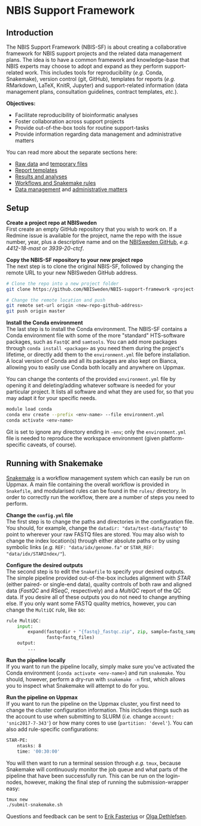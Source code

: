 # NBIS Support Framework

## Introduction

The NBIS Support Framework (NBIS-SF) is about creating a collaborative
framework for NBIS support projects and the related data management plans. The
idea is to have a common framework and knowledge-base that NBIS experts may
choose to adopt and expand as they perform support-related work. This includes
tools for reproducibility (*e.g.* Conda, Snakemake), version control (git,
GitHub), templates for reports (*e.g.* RMarkdown, LaTeX, KnitR, Jupyter) and
support-related information (data management plans, consultation guidelines,
contract templates, *etc.*).

**Objectives:**
 * Facilitate reproducibility of bioinformatic analyses
 * Foster collaboration across support projects
 * Provide out-of-the-box tools for routine support-tasks
 * Provide information regarding data management and administrative matters

You can read more about the separate sections here:
 * [Raw data][sf-data] and [temporary files][sf-scratch]
 * [Report templates][sf-report]
 * [Results and analyses][sf-results]
 * [Workflows and Snakemake rules][sf-rules]
 * [Data management][sf-dmp] and [administrative matters][sf-admin]

## Setup

**Create a project repo at NBISweden** \
First create an empty GitHub repository that you wish to work on. If a Redmine
issue is available for the project, name the repo with the issue number, year,
plus a descriptive name and on the [NBISweden GitHub][nbissweden], *e.g.*
*4412-18-mast* or *3939-20-ctcf*.

**Copy the NBIS-SF repository to your new project repo** \
The next step is to clone the original NBIS-SF, followed by changing the remote
URL to your new NBISweden GitHub address.

```bash
# Clone the repo into a new project folder
git clone https://github.com/NBISweden/NBIS-support-framework <project-folder>

# Change the remote location and push
git remote set-url origin <new-repo-github-address>
git push origin master
```

**Install the Conda environment** \
The last step is to install the Conda environment. The NBIS-SF contains a
Conda environment file with some of the more "standard" HTS-software packages,
such as `FastQC` and `samtools`. You can add more packages through `conda
install <package>` as you need them during the project's lifetime, or directly
add them to the `environment.yml` file before installation. A local version of
Conda and all its packages are also kept on Bianca, allowing you to easily
use Conda both locally and anywhere on Uppmax.

You can change the contents of the provided `environment.yml` file by opening
it and deleting/adding whatever software is needed for your particular project.
It lists all software and what they are used for, so that you may adapt it for
your specific needs.

```bash
module load conda
conda env create --prefix <env-name> --file environment.yml
conda activate <env-name>
```

Git is set to ignore any directory ending in `-env`; only the `environment.yml`
file is needed to reproduce the workspace environment (given platform-specific
caveats, of course).

## Running with Snakemake

[Snakemake][snakemake-home] is a workflow management system which can easily be
run on Uppmax. A main file containing the overall workflow is provided in
`Snakefile`, and modularised rules can be found in the `rules/` directory. In
order to correctly run the workflow, there are a number of steps you need to
perform.

**Change the `config.yml` file** \
The first step is to change the paths and directories in the configuration
file. You should, for example, change the `datadir: "data/test-data/fastq"` to
point to wherever your raw FASTQ files are stored. You may also wish to change
the index location(s) through either absolute paths or by using symbolic links 
(*e.g.* `REF: "data/idx/genome.fa"` or `STAR_REF: "data/idx/STARIndex/"`).

**Configure the desired outputs** \
The second step is to edit the `Snakefile` to specify your desired outputs. The
simple pipeline provided out-of-the-box includes alignment with *STAR* (either
paired- or single-end data), quality controls of both raw and aligned data
(*FastQC* and *RSeqC*, respectively) and a *MultiQC* report of the QC data.
If you desire all of these outputs you do not need to change anything else.
If you only want some FASTQ quality metrics, however, you can change the
`MultiQC` rule, like so:

```python
rule MultiQC:
    input:
        expand(fastqcdir + "{fastq}_fastqc.zip", zip, sample=fastq_samples,
               fastq=fastq_files)
    output:
        ...
```

**Run the pipeline locally** \
If you want to run the pipeline locally, simply make sure you've activated the
Conda environment (`conda activate <env-name>`) and run `snakemake`. You
should, however, perform a dry-run with `snakemake -n` first, which allows you
to inspect what Snakemake will attempt to do for you.

**Run the pipeline on Uppmax** \
If you want to run the pipeline on the Uppmax cluster, you first need to change
the cluster configuration information. This includes things such as the account
to use when submitting to SLURM (*i.e.* change `account: 'snic2017-7-343'`) or
how many cores to use (`partition: 'devel'`). You can also add rule-specific
configurations:

```bash
STAR-PE:
    ntasks: 8
    time: '00:30:00'
```

You will then want to run a terminal session through *e.g.* `tmux`, because
Snakemake will continuously monitor the job queue and what parts of the
pipeline that have been successfully run. This can be run on the login-nodes,
however, making the final step of running the submission-wrapper easy:

```bash
tmux new
./submit-snakemake.sh
```

Questions and feedback can be sent to
[Erik Fasterius](mailto:erik.fasterius@nbis.se?subject=[NBIS-SF]) or
[Olga Dethlefsen](mailto:olga.dethlefsen@nbis.se?subject=[NBIS-SF]).

[conda-home]: https://conda.io/en/latest/
[conda-install]: https://conda.io/projects/conda/en/latest/user-guide/install/index.html
[nbissweden]: https://github.com/NBISweden
[sf-admin]: https://github.com/NBISweden/NBIS-support-framework/tree/master/admin
[sf-data]: https://github.com/NBISweden/NBIS-support-framework/tree/master/data
[sf-dmp]: https://github.com/NBISweden/NBIS-support-framework/tree/master/doc/data-management
[sf-report]: https://github.com/NBISweden/NBIS-support-framework/tree/master/reports
[sf-results]: https://github.com/NBISweden/NBIS-support-framework/tree/master/results
[sf-rules]: https://github.com/NBISweden/NBIS-support-framework/tree/master/rules
[sf-scratch]: https://github.com/NBISweden/NBIS-support-framework/tree/master/scratch
[snakemake-home]: https://snakemake.readthedocs.io/en/stable/
